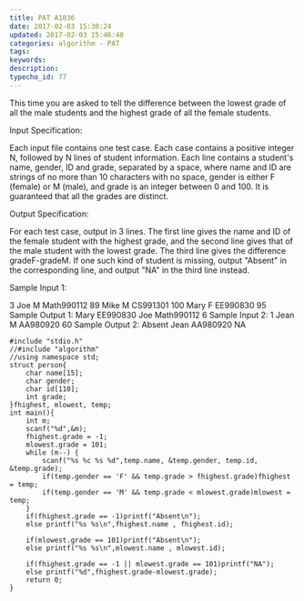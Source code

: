 ```yaml
---
title: PAT A1036
date: 2017-02-03 15:30:24
updated: 2017-02-03 15:46:40
categories: algorithm - PAT
tags: 
keywords:
description:
typecho_id: 77
---
```


This time you are asked to tell the difference between the lowest grade of all the male students and the highest grade of all the female students.

Input Specification:

Each input file contains one test case. Each case contains a positive integer N, followed by N lines of student information. Each line contains a student's name, gender, ID and grade, separated by a space, where name and ID are strings of no more than 10 characters with no space, gender is either F (female) or M (male), and grade is an integer between 0 and 100. It is guaranteed that all the grades are distinct.

Output Specification:

For each test case, output in 3 lines. The first line gives the name and ID of the female student with the highest grade, and the second line gives that of the male student with the lowest grade. The third line gives the difference gradeF-gradeM. If one such kind of student is missing, output "Absent" in the corresponding line, and output "NA" in the third line instead.

Sample Input 1:

3
Joe M Math990112 89
Mike M CS991301 100
Mary F EE990830 95
Sample Output 1:
Mary EE990830
Joe Math990112
6
Sample Input 2:
1
Jean M AA980920 60
Sample Output 2:
Absent
Jean AA980920
NA

    #include "stdio.h"
    //#include "algorithm"
    //using namespace std;
    struct person{
        char name[15];
        char gender;
        char id[110];
        int grade;
    }fhighest, mlowest, temp;
    int main(){
        int m;
        scanf("%d",&m);
        fhighest.grade = -1;
        mlowest.grade = 101;
        while (m--) {
            scanf("%s %c %s %d",temp.name, &temp.gender, temp.id, &temp.grade);
            if(temp.gender == 'F' && temp.grade > fhighest.grade)fhighest = temp;
            if(temp.gender == 'M' && temp.grade < mlowest.grade)mlowest = temp;
        }
        if(fhighest.grade == -1)printf("Absent\n");
        else printf("%s %s\n",fhighest.name , fhighest.id);
        
        if(mlowest.grade == 101)printf("Absent\n");
        else printf("%s %s\n",mlowest.name , mlowest.id);
        
        if(fhighest.grade == -1 || mlowest.grade == 101)printf("NA");
        else printf("%d",fhighest.grade-mlowest.grade);
        return 0;
    }

